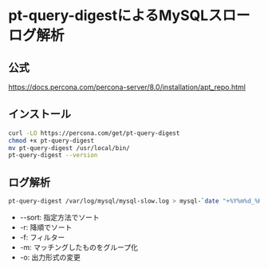 # pt-query-digestによるMySQLスローログ解析

## 公式

https://docs.percona.com/percona-server/8.0/installation/apt_repo.html

## インストール

```sh
curl -LO https://percona.com/get/pt-query-digest
chmod +x pt-query-digest
mv pt-query-digest /usr/local/bin/
pt-query-digest --version
```

## ログ解析

```sh
pt-query-digest /var/log/mysql/mysql-slow.log > mysql-`date "+%Y%m%d_%H%M%S"`.log
```

- --sort: 指定方法でソート
- -r: 降順でソート
- -f: フィルター
- -m: マッチングしたものをグループ化
- -o: 出力形式の変更
